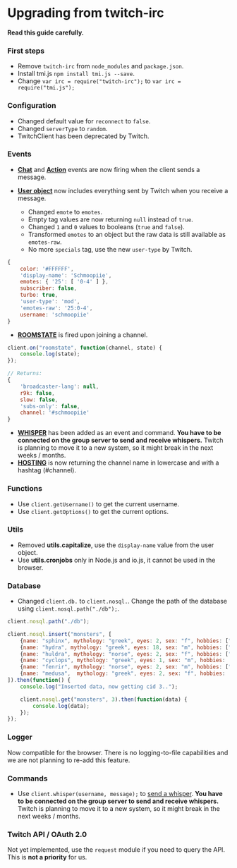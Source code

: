 # Upgrading from twitch-irc

**Read this guide carefully.**

### First steps
- Remove ``twitch-irc`` from ``node_modules`` and ``package.json``.
- Install tmi.js ``npm install tmi.js --save``.
- Change ``var irc = require("twitch-irc");`` to ``var irc = require("tmi.js");``

### Configuration

- Changed default value for ``reconnect`` to ``false``.
- Changed ``serverType`` to ``random``.
- TwitchClient has been deprecated by Twitch.

### Events

- [**Chat**](./Events.html#chat) and [**Action**](./Events.html#action) events are now firing when the client sends a message.
- [**User object**](./Events.html#chat) now includes everything sent by Twitch when you receive a message.

  - Changed ``emote`` to ``emotes``.
  - Empty tag values are now returning ``null`` instead of ``true``.
  - Changed ``1`` and ``0`` values to booleans (``true`` and ``false``).
  - Transformed ``emotes`` to an object but the raw data is still available as ``emotes-raw``.
  - No more ``specials`` tag, use the new ``user-type`` by Twitch.

~~~ javascript
{
    color: '#FFFFFF',
    'display-name': 'Schmoopiie',
    emotes: { '25': [ '0-4' ] },
    subscriber: false,
    turbo: true,
    'user-type': 'mod',
    'emotes-raw': '25:0-4',
    username: 'schmoopiie'
}
~~~

- [**ROOMSTATE**](./Events.html#roomstate) is fired upon joining a channel.

~~~ javascript
client.on("roomstate", function(channel, state) {
    console.log(state);
});

// Returns:
{
    'broadcaster-lang': null,
    r9k: false,
    slow: false,
    'subs-only': false,
    channel: '#schmoopiie'
}
~~~

- [**WHISPER**](./Events.html#whisper) has been added as an event and command. **You have to be connected on the group server to send and receive whispers.** Twitch is planning to move it to a new system, so it might break in the next weeks / months.
- [**HOSTING**](./Events.html#hosting) is now returning the channel name in lowercase and with a hashtag (#channel).

### Functions

- Use ``client.getUsername()`` to get the current username.
- Use ``client.getOptions()`` to get the current options.

### Utils

- Removed **utils.capitalize**, use the ``display-name`` value from the user object.
- Use **utils.cronjobs** only in Node.js and io.js, it cannot be used in the browser.

### Database

- Changed ``client.db.`` to ``client.nosql.``. Change the path of the database using ``client.nosql.path("./db");``.

~~~ javascript
client.nosql.path("./db");

client.nosql.insert("monsters", [
    {name: "sphinx", mythology: "greek", eyes: 2, sex: "f", hobbies: ["riddles","sitting","being a wonder"]},
    {name: "hydra", mythology: "greek", eyes: 18, sex: "m", hobbies: ["coiling","terrorizing","growing"]},
    {name: "huldra", mythology: "norse", eyes: 2, sex: "f", hobbies: ["luring","terrorizing"]},
    {name: "cyclops", mythology: "greek", eyes: 1, sex: "m", hobbies: ["staring","terrorizing"]},
    {name: "fenrir", mythology: "norse", eyes: 2, sex: "m", hobbies: ["growing","god-killing"]},
    {name: "medusa",  mythology: "greek", eyes: 2, sex: "f", hobbies: ["coiling","staring"]}
]).then(function() {
    console.log("Inserted data, now getting cid 3..");

    client.nosql.get("monsters", 3).then(function(data) {
        console.log(data);
    });
});
~~~

### Logger

Now compatible for the browser. There is no logging-to-file capabilities and we are not planning to re-add this feature.

### Commands

- Use ``client.whisper(username, message);`` to [send a whisper](./Commands.html#whisper). **You have to be connected on the group server to send and receive whispers.** Twitch is planning to move it to a new system, so it might break in the next weeks / months.

### Twitch API / OAuth 2.0

Not yet implemented, use the ``request`` module if you need to query the API. This is **not a priority** for us.
